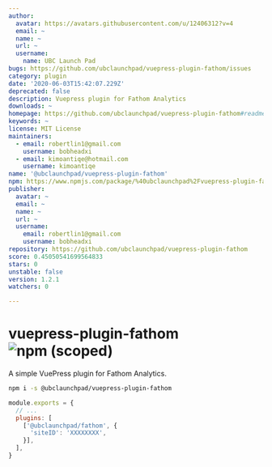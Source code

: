 ```yaml
---
author:
  avatar: https://avatars.githubusercontent.com/u/12406312?v=4
  email: ~
  name: ~
  url: ~
  username:
    name: UBC Launch Pad
bugs: https://github.com/ubclaunchpad/vuepress-plugin-fathom/issues
category: plugin
date: '2020-06-03T15:42:07.229Z'
deprecated: false
description: Vuepress plugin for Fathom Analytics
downloads: ~
homepage: https://github.com/ubclaunchpad/vuepress-plugin-fathom#readme
keywords: ~
license: MIT License
maintainers:
  - email: robertlin1@gmail.com
    username: bobheadxi
  - email: kimoantiqe@hotmail.com
    username: kimoantiqe
name: '@ubclaunchpad/vuepress-plugin-fathom'
npm: https://www.npmjs.com/package/%40ubclaunchpad%2Fvuepress-plugin-fathom
publisher:
  avatar: ~
  email: ~
  name: ~
  url: ~
  username:
    email: robertlin1@gmail.com
    username: bobheadxi
repository: https://github.com/ubclaunchpad/vuepress-plugin-fathom
score: 0.45050541699564833
stars: 0
unstable: false
version: 1.2.1
watchers: 0

---
```


# vuepress-plugin-fathom ![npm (scoped)](https://img.shields.io/npm/v/@ubclaunchpad/vuepress-plugin-fathom)

A simple VuePress plugin for Fathom Analytics.

```sh
npm i -s @ubclaunchpad/vuepress-plugin-fathom
```

```js
module.exports = {
  // ...
  plugins: [
    ['@ubclaunchpad/fathom', {
      'siteID': 'XXXXXXXX',
    }],
  ],
}
```
